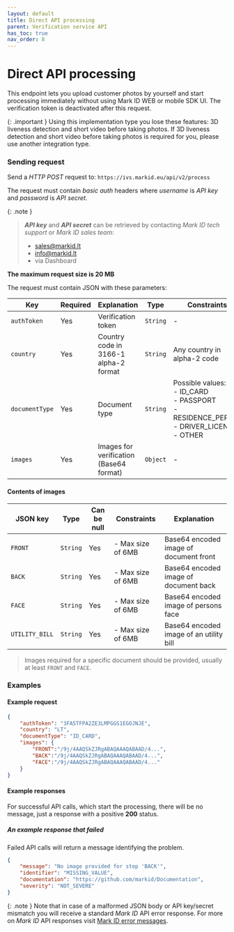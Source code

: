 ```yaml
---
layout: default
title: Direct API processing
parent: Verification service API
has_toc: true
nav_order: 8
---
```


# Direct API processing
This endpoint lets you upload customer photos by yourself and start processing immediately without using Mark ID WEB or mobile SDK UI. The verification token is deactivated after this request.


{: .important }
Using this implementation type you lose these features: 3D liveness detection and short video before taking photos. 
If 3D liveness detection and short video before taking photos is required for you, please use another integration type.


### Sending request
Send a *HTTP POST* request to: `https://ivs.markid.eu/api/v2/process`

The request must contain *basic auth* headers where *username* is *API key* and *password* is *API secret*.

{: .note }
> ***API key*** and ***API secret*** can be retrieved by contacting *Mark ID tech support* or *Mark ID sales team*:
> - sales@markid.lt
> - info@markid.lt
> - via Dashboard

**The maximum request size is 20 MB**

The request must contain JSON with these parameters:

|      Key       | Required |              Explanation              |   Type   |    Constraints   |
| -------------- | -------- | ------------------------------------- | -------- | ------------------------------------------------------------------------------------------------ |
| `authToken`    | Yes      | Verification token                  | `String` | -                                                                                                |
| `country`      | Yes      | Country code in 3166-1 alpha-2 format | `String` | Any country in alpha-2 code                                                                      |
| `documentType` | Yes      | Document type                         | `String` | Possible values:<br/>- ID_CARD<br/>- PASSPORT<br/>- RESIDENCE_PERMIT<br/>- DRIVER_LICENSE<br/>- OTHER |
| `images`       | Yes      | Images for verification (Base64 format)| `Object` | -            |

#### Contents of images

|     JSON key     |   Type   | Can be null | Constraints       |               Explanation               |
| ---------------- | -------- | ----------- |-------------------| --------------------------------------- |
| `FRONT`          | `String` | Yes         | - Max size of 6MB | Base64 encoded image of document front  |
| `BACK`           | `String` | Yes         | - Max size of 6MB | Base64 encoded image of document back   |
| `FACE`           | `String` | Yes         | - Max size of 6MB | Base64 encoded image of persons face    |
| `UTILITY_BILL`   | `String` | Yes         | - Max size of 6MB | Base64 encoded image of an utility bill |

> Images required for a specific document should be provided, usually at least `FRONT` and `FACE`.

### Examples
#### Example request

```json
{
    "authToken": "3FA5TFPA2ZE3LMPGGS1EGOJNJE",
    "country": "LT",
    "documentType": "ID_CARD",
    "images": {
        "FRONT":"/9j/4AAQSkZJRgABAQAAAQABAAD/4...",
        "BACK":"/9j/4AAQSkZJRgABAQAAAQABAAD/4...",
        "FACE":"/9j/4AAQSkZJRgABAQAAAQABAAD/4..."
    }
}
```

#### Example responses
For successful API calls, which start the processing, there will be no message, just a response with a positive **200** status.


##### An example response that failed
Failed API calls will return a message identifying the problem.

```json
{
    "message": "No image provided for step 'BACK'",
    "identifier": "MISSING_VALUE",
    "documentation": "https://github.com/markid/Documentation",
    "severity": "NOT_SEVERE"
}
```

{: .note }
Note that in case of a malformed JSON body or API key/secret mismatch you will receive a standard *Mark ID* API error response. For more on *Mark ID* API responses visit [Mark ID error messages](/pages/fraud-prevention-services/StandardErrorMessages).
